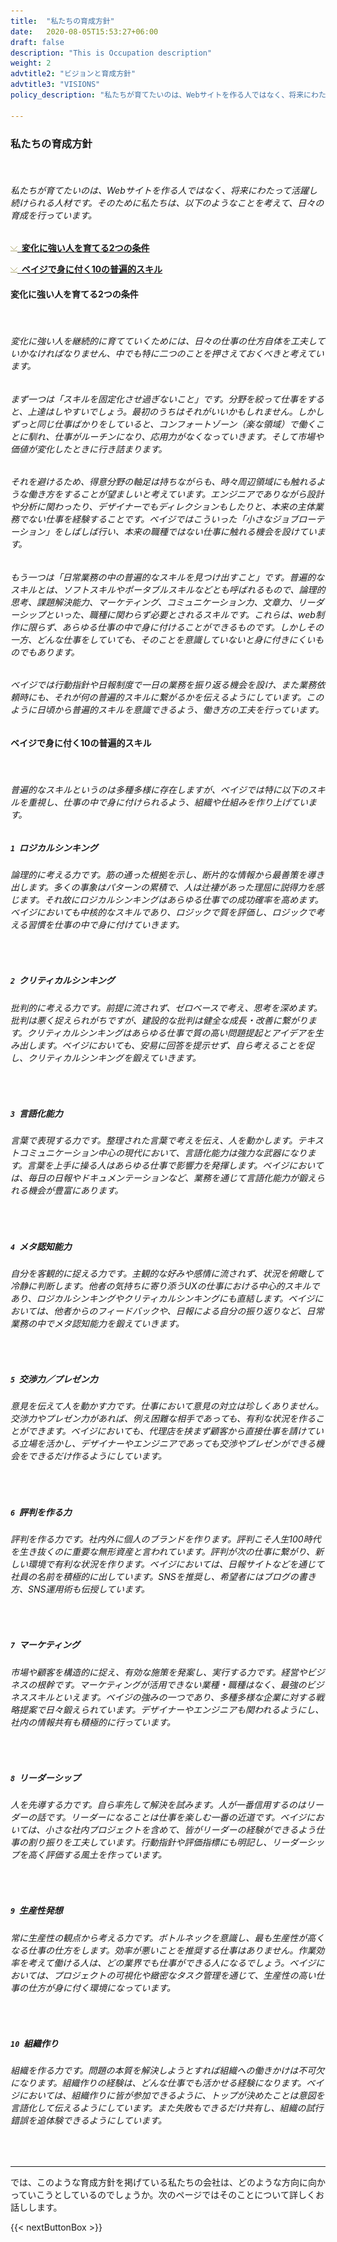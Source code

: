 ```yaml
---
title:  "私たちの育成方針"
date:   2020-08-05T15:53:27+06:00
draft: false
description: "This is Occupation description"
weight: 2
advtitle2: "ビジョンと育成方針"
advtitle3: "VISIONS"
policy_description: "私たちが育てたいのは、Webサイトを作る人ではなく、将来にわたって活躍し続けられる人材です。ここでは、ベイジの育成方針についてご紹介します。"

---
```


### **私たちの育成方針**
&nbsp;
###### 私たちが育てたいのは、Webサイトを作る人ではなく、将来にわたって活躍し続けられる人材です。そのために私たちは、以下のようなことを考えて、日々の育成を行っています。

![Image Not Available](../../ico_arw_page_anchor.gif)[**&nbsp; 変化に強い人を育てる2つの条件**](#変化に強い人を育てる2つの条件)

![Image Not Available](../../ico_arw_page_anchor.gif)[**&nbsp; ベイジで身に付く10の普遍的スキル**](#ベイジで身に付く10の普遍的スキル)

#### **変化に強い人を育てる2つの条件**
&nbsp;
###### 変化に強い人を継続的に育てていくためには、日々の仕事の仕方自体を工夫していかなければなりません、中でも特に二つのことを押さえておくべきと考えています。
###### まず一つは「スキルを固定化させ過ぎないこと」です。分野を絞って仕事をすると、上達はしやすいでしょう。最初のうちはそれがいいかもしれません。しかしずっと同じ仕事ばかりをしていると、コンフォートゾーン（楽な領域）で働くことに馴れ、仕事がルーチンになり、応用力がなくなっていきます。そして市場や価値が変化したときに行き詰まります。
###### それを避けるため、得意分野の軸足は持ちながらも、時々周辺領域にも触れるような働き方をすることが望ましいと考えています。エンジニアでありながら設計や分析に関わったり、デザイナーでもディレクションもしたりと、本来の主体業務でない仕事を経験することです。ベイジではこういった「小さなジョブローテーション」をしばしば行い、本来の職種ではない仕事に触れる機会を設けています。
###### もう一つは「日常業務の中の普遍的なスキルを見つけ出すこと」です。普遍的なスキルとは、ソフトスキルやポータブルスキルなどとも呼ばれるもので、論理的思考、課題解決能力、マーケティング、コミュニケーション力、文章力、リーダーシップといった、職種に関わらず必要とされるスキルです。これらは、web制作に限らず、あらゆる仕事の中で身に付けることができるものです。しかしその一方、どんな仕事をしていても、そのことを意識していないと身に付きにくいものでもあります。
###### ベイジでは行動指針や日報制度で一日の業務を振り返る機会を設け、また業務依頼時にも、それが何の普遍的スキルに繋がるかを伝えるようにしています。このように日頃から普遍的スキルを意識できるよう、働き方の工夫を行っています。

#### **ベイジで身に付く10の普遍的スキル**
&nbsp;
###### 普遍的なスキルというのは多種多様に存在しますが、ベイジでは特に以下のスキルを重視し、仕事の中で身に付けられるよう、組織や仕組みを作り上げています。

##### **`1`&nbsp; ロジカルシンキング**
###### 論理的に考える力です。筋の通った根拠を示し、断片的な情報から最善策を導き出します。多くの事象はパターンの累積で、人は辻褄があった理屈に説得力を感じます。それ故にロジカルシンキングはあらゆる仕事での成功確率を高めます。ベイジにおいても中核的なスキルであり、ロジックで質を評価し、ロジックで考える習慣を仕事の中で身に付けていきます。
&nbsp;

##### **`2`&nbsp; クリティカルシンキング**
###### 批判的に考える力です。前提に流されず、ゼロベースで考え、思考を深めます。批判は悪く捉えられがちですが、建設的な批判は健全な成長・改善に繋がります。クリティカルシンキングはあらゆる仕事で質の高い問題提起とアイデアを生み出します。ベイジにおいても、安易に回答を提示せず、自ら考えることを促し、クリティカルシンキングを鍛えていきます。
&nbsp;

##### **`3`&nbsp; 言語化能力**
###### 言葉で表現する力です。整理された言葉で考えを伝え、人を動かします。テキストコミュニケーション中心の現代において、言語化能力は強力な武器になります。言葉を上手に操る人はあらゆる仕事で影響力を発揮します。ベイジにおいては、毎日の日報やドキュメンテーションなど、業務を通じて言語化能力が鍛えられる機会が豊富にあります。
&nbsp;

##### **`4`&nbsp; メタ認知能力**
###### 自分を客観的に捉える力です。主観的な好みや感情に流されず、状況を俯瞰して冷静に判断します。他者の気持ちに寄り添うUXの仕事における中心的スキルであり、ロジカルシンキングやクリティカルシンキングにも直結します。ベイジにおいては、他者からのフィードバックや、日報による自分の振り返りなど、日常業務の中でメタ認知能力を鍛えていきます。
&nbsp;

##### **`5`&nbsp; 交渉力／プレゼン力**
###### 意見を伝えて人を動かす力です。仕事において意見の対立は珍しくありません。交渉力やプレゼン力があれば、例え困難な相手であっても、有利な状況を作ることができます。ベイジにおいても、代理店を挟まず顧客から直接仕事を請けている立場を活かし、デザイナーやエンジニアであっても交渉やプレゼンができる機会をできるだけ作るようにしています。
&nbsp;

##### **`6`&nbsp; 評判を作る力**
###### 評判を作る力です。社内外に個人のブランドを作ります。評判こそ人生100時代を生き抜くのに重要な無形資産と言われています。評判が次の仕事に繋がり、新しい環境で有利な状況を作ります。ベイジにおいては、日報サイトなどを通じて社員の名前を積極的に出しています。SNSを推奨し、希望者にはブログの書き方、SNS運用術も伝授しています。
&nbsp;

##### **`7`&nbsp; マーケティング**
###### 市場や顧客を構造的に捉え、有効な施策を発案し、実行する力です。経営やビジネスの根幹です。マーケティングが活用できない業種・職種はなく、最強のビジネススキルといえます。ベイジの強みの一つであり、多種多様な企業に対する戦略提案で日々鍛えられています。デザイナーやエンジニアも関われるようにし、社内の情報共有も積極的に行っています。
&nbsp;
##### **`8`&nbsp; リーダーシップ**
###### 人を先導する力です。自ら率先して解決を試みます。人が一番信用するのはリーダーの話です。リーダーになることは仕事を楽しむ一番の近道です。ベイジにおいては、小さな社内プロジェクトを含めて、皆がリーダーの経験ができるよう仕事の割り振りを工夫しています。行動指針や評価指標にも明記し、リーダーシップを高く評価する風土を作っています。
&nbsp;

##### **`9`&nbsp; 生産性発想**
###### 常に生産性の観点から考える力です。ボトルネックを意識し、最も生産性が高くなる仕事の仕方をします。効率が悪いことを推奨する仕事はありません。作業効率を考えて働ける人は、どの業界でも仕事ができる人になるでしょう。ベイジにおいては、プロジェクトの可視化や緻密なタスク管理を通じて、生産性の高い仕事の仕方が身に付く環境になっています。
&nbsp;

##### **`10`&nbsp; 組織作り**
###### 組織を作る力です。問題の本質を解決しようとすれば組織への働きかけは不可欠になります。組織作りの経験は、どんな仕事でも活かせる経験になります。ベイジにおいては、組織作りに皆が参加できるように、トップが決めたことは意図を言語化して伝えるようにしています。また失敗もできるだけ共有し、組織の試行錯誤を追体験できるようにしています。
&nbsp;

---
では、このような育成方針を掲げている私たちの会社は、どのような方向に向かっていこうとしているのでしょうか。次のページではそのことについて詳しくお話しします。

{{< nextButtonBox >}}
